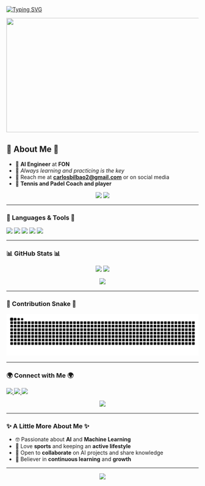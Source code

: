 [![Typing SVG](https://readme-typing-svg.herokuapp.com?font=Architects+Daughter&color=00FF00&size=35&lines=Hi+there+%F0%9F%91%8B;Welcome+to+Carlos+Bilbao's+GitHub!;AI+Engineer+%7C+Tennis+%26+Padel+Coach)](https://git.io/typing-svg)

<p align="center">
  <img src="https://media.giphy.com/media/f6hnhHkks8bk4jwjh3/giphy.gif" width="600" height="300" />
</p>

## 🔭 About Me 🔭

- 🚀 **AI Engineer** at **FON**
- 🌱 *Always learning and practicing is the key* 
- 📨 Reach me at **carlosbilbao2@gmail.com** or on social media 
- 🎾 **Tennis and Padel Coach and player** 

<p align="center">
  <img src="https://img.shields.io/badge/-AI%20Engineer-blue?style=for-the-badge&logo=artstation&logoColor=white" />
  <img src="https://img.shields.io/badge/-Tennis%20%26%20Padel%20Coach-green?style=for-the-badge&logo=sports" />
</p>

---

### 🌟 Languages & Tools 🌟

<p>
  <img src="https://img.shields.io/badge/Python-3776AB?style=flat-square&logo=python&logoColor=white" />
  <img src="https://img.shields.io/badge/TensorFlow-FF6F00?style=flat-square&logo=tensorflow&logoColor=white" />
  <img src="https://img.shields.io/badge/PyTorch-EE4C2C?style=flat-square&logo=pytorch&logoColor=white" />
  <img src="https://img.shields.io/badge/JavaScript-F7DF1E?style=flat-square&logo=javascript&logoColor=black" />
  <img src="https://img.shields.io/badge/Docker-2496ED?style=flat-square&logo=docker&logoColor=white" />
</p>

---

### 📊 GitHub Stats 📊

<p align="center">
  <img width="48%" src="https://github-readme-stats.vercel.app/api?username=Carlosbil&show_icons=true&theme=radical" />
  <img width="48%" src="https://github-readme-streak-stats.herokuapp.com/?user=Carlosbil&theme=radical" />
</p>

<p align="center">
  <img src="https://github-readme-stats.vercel.app/api/top-langs/?username=Carlosbil&layout=compact&theme=radical" />
</p>

---

### 🐍 Contribution Snake 🐍

<p align="center">
  <img src="https://github.com/Carlosbil/Carlosbil/blob/output/github-contribution-grid-snake.svg" />
</p>

---

### 🌍 Connect with Me 🌍

<p>
  <a href="mailto:carlosbilbao2@gmail.com">
    <img src="https://img.shields.io/badge/Email-carlosbilbao2@gmail.com-D14836?style=for-the-badge&logo=gmail&logoColor=white" />
  </a>
  <a href="https://www.linkedin.com/in/carlosbilbao">
    <img src="https://img.shields.io/badge/LinkedIn-Carlos%20Bilbao-blue?style=for-the-badge&logo=linkedin" />
  </a>
  <a href="https://twitter.com/carlosbilbao">
    <img src="https://img.shields.io/twitter/follow/carlosbilbao?style=for-the-badge&logo=twitter" />
  </a>
</p>

<p align="center">
  <img src="https://media.giphy.com/media/26tn33aiTi1jkl6H6/giphy.gif" width="200" />
</p>

---

### ✨ A Little More About Me ✨

- 🤓 Passionate about **AI** and **Machine Learning**
- 🎯 Love **sports** and keeping an **active lifestyle**
- 🤝 Open to **collaborate** on AI projects and share knowledge
- 🌟 Believer in **continuous learning** and **growth**

---

<p align="center">
  <img src="https://komarev.com/ghpvc/?username=Carlosbil&color=brightgreen&style=flat-square&label=PROFILE+VISITS" />
</p>

